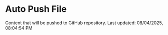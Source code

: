 # Auto Push File

Content that will be pushed to GitHub repository.
Last updated: 08/04/2025, 08:04:54 PM